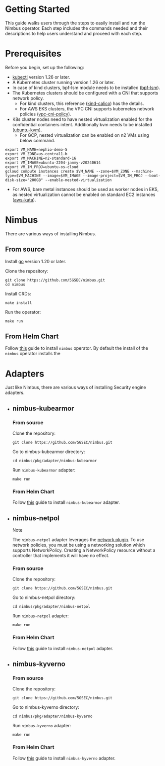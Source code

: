 # Getting Started

This guide walks users through the steps to easily install and run the Nimbus operator. Each step includes the commands
needed and their descriptions to help users understand and proceed with each step.

# Prerequisites

Before you begin, set up the following:

- [kubectl](https://kubernetes.io/docs/tasks/tools/#kubectl) version 1.26 or later.
- A Kubernetes cluster running version 1.26 or later.
- In case of kind clusters, bpf-lsm module needs to be installed ([bpf-lsm](https://docs.kubearmor.io/kubearmor/documentation/faq#how-to-enable-kubearmorhostpolicy-for-k8s-cluster)).
- The Kubernetes clusters should be configured with a CNI that supports network policy.
  - For kind clusters, this reference ([kind-calico](https://docs.tigera.io/calico/latest/getting-started/kubernetes/kind)) has the details.
  - For AWS EKS clusters, the VPC CNI supports kubernetes network policies ([vpc-cni-policy](https://aws.amazon.com/blogs/containers/amazon-vpc-cni-now-supports-kubernetes-network-policies/)).
- K8s cluster nodes need to have nested virtualization enabled for the confidential containers intent. Additionally kvm needs to be installed ([ubuntu-kvm](https://help.ubuntu.com/community/KVM/Installation)). 
  - For GCP, nested virtualization can be enabled on n2 VMs using below command.
```
export VM_NAME=nephio-demo-5
export VM_ZONE=us-central1-b
export VM_MACHINE=n2-standard-16
export VM_IMAGE=ubuntu-2204-jammy-v20240614
export VM_IM_PROJ=ubuntu-os-cloud
gcloud compute instances create $VM_NAME --zone=$VM_ZONE --machine-type=$VM_MACHINE --image=$VM_IMAGE --image-project=$VM_IM_PROJ --boot-disk-size="200GB" --enable-nested-virtualization
```
  - For AWS, bare metal instances should be used as worker nodes in EKS, as nested virtualization cannot be enabled on standard EC2 instances ([aws-kata](https://aws.amazon.com/blogs/containers/enhancing-kubernetes-workload-isolation-and-security-using-kata-containers/)).


# Nimbus

There are various ways of installing Nimbus.

## From source

Install [go](https://go.dev/doc/install) version 1.20 or later.

Clone the repository:

```shell
git clone https://github.com/5GSEC/nimbus.git
cd nimbus
```

Install CRDs:

```shell
make install
```

Run the operator:

```shell
make run
```

## From Helm Chart

Follow [this](../deployments/nimbus/Readme.md) guide to install `nimbus` operator. By default the install of the `nimbus` operator installs the 

# Adapters

Just like Nimbus, there are various ways of installing Security engine adapters.

- ## nimbus-kubearmor
  ### From source

  Clone the repository:

    ```shell
    git clone https://github.com/5GSEC/nimbus.git
    ```

  Go to nimbus-kubearmor directory:

    ```shell
    cd nimbus/pkg/adapter/nimbus-kubearmor
    ```

  Run `nimbus-kubearmor` adapter:

    ```shell
    make run
    ```

  ### From Helm Chart

  Follow [this](../deployments/nimbus-kubearmor/Readme.md) guide to install `nimbus-kubearmor` adapter.

- ## nimbus-netpol

  > [!Note]
  > The `nimbus-netpol` adapter leverages
  > the [network plugin](https://kubernetes.io/docs/concepts/extend-kubernetes/compute-storage-net/network-plugins/).
  > To use network policies, you must be using a networking solution which supports NetworkPolicy. Creating a
  > NetworkPolicy resource without a controller that implements it will have no effect.

  ### From source

  Clone the repository:

  ```shell
  git clone https://github.com/5GSEC/nimbus.git
  ```

  Go to nimbus-netpol directory:

  ```shell
  cd nimbus/pkg/adapter/nimbus-netpol
  ```

  Run `nimbus-netpol` adapter:

  ```shell
  make run
  ```

  ### From Helm Chart

  Follow [this](../deployments/nimbus-netpol/Readme.md) guide to install `nimbus-netpol` adapter.

- ## nimbus-kyverno

  ### From source

  Clone the repository:

  ```shell
  git clone https://github.com/5GSEC/nimbus.git
  ```

  Go to nimbus-kyverno directory:

  ```shell
  cd nimbus/pkg/adapter/nimbus-kyverno
  ```

  Run `nimbus-kyverno` adapter:

  ```shell
  make run
  ```

  ### From Helm Chart

  Follow [this](../deployments/nimbus-kyverno/Readme.md) guide to install `nimbus-kyverno` adapter.
